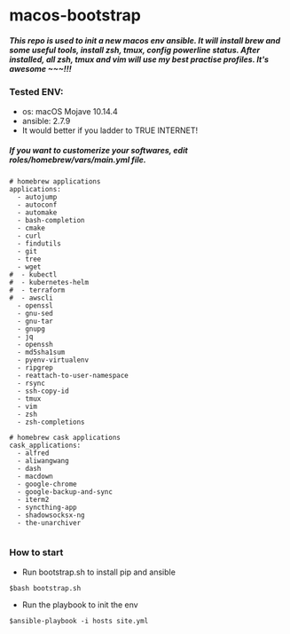 # macos-bootstrap
##### This repo is used to init a new macos env ansible. It will install brew and some useful tools, install zsh, tmux, config powerline status. After installed, all zsh, tmux and vim will use my best practise profiles. It's awesome ~~~!!!

### Tested ENV:
- os: macOS Mojave 10.14.4
- ansible: 2.7.9
- It would better if you ladder to TRUE INTERNET!

##### If you want to customerize your softwares, edit roles/homebrew/vars/main.yml file.
```
# homebrew applications
applications:
  - autojump
  - autoconf
  - automake
  - bash-completion
  - cmake
  - curl
  - findutils
  - git
  - tree
  - wget
#  - kubectl
#  - kubernetes-helm
#  - terraform
#  - awscli
  - openssl
  - gnu-sed
  - gnu-tar
  - gnupg
  - jq
  - openssh
  - md5sha1sum
  - pyenv-virtualenv
  - ripgrep
  - reattach-to-user-namespace
  - rsync
  - ssh-copy-id
  - tmux
  - vim
  - zsh
  - zsh-completions

# homebrew cask applications
cask_applications:
  - alfred
  - aliwangwang
  - dash
  - macdown
  - google-chrome
  - google-backup-and-sync
  - iterm2
  - syncthing-app
  - shadowsocksx-ng
  - the-unarchiver


```
### How to start

- Run bootstrap.sh to install pip and ansible
```
$bash bootstrap.sh
```

- Run the playbook to init the env
```
$ansible-playbook -i hosts site.yml
```



